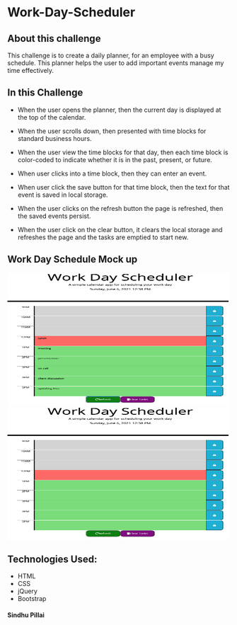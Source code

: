 # Work-Day-Scheduler

## About this challenge
This challenge is to create a daily planner, for an employee with a busy schedule.
This planner helps the user to add important events manage my time effectively.

## In this Challenge

- When the user opens the planner, then the current day is displayed at the top of the calendar.

- When the user scrolls down, then presented with time blocks for standard business hours.

- When the user view the time blocks for that day, then each time block is color-coded to indicate whether it is in the    past, present, or future.

- When user clicks into a time block, then they can enter an event.

- When user click the save button for that time block, then the text for that event is saved in local storage.

- When the user clicks on the refresh button the page is refreshed, then the saved events persist.

- When the user click on the clear button, it clears the local storage and refreshes the page and the tasks are emptied to start new.

## Work Day Schedule Mock up

<img src="./assets/refresh.png" alt="refresh page" height = 300 width= 500 />
<img src="./assets/clear.png" alt="refresh page" height = 300 width= 500 />

## Technologies Used:
- HTML
- CSS
- jQuery
- Bootstrap


#### Sindhu Pillai
